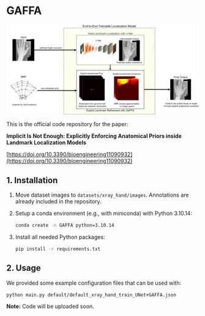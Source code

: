 # GAFFA

![GAFFA Graphical Abstract](graphical_abstract.png)

This is the official code repository for the paper:  

**Implicit Is Not Enough: Explicitly Enforcing Anatomical Priors inside Landmark Localization Models**

[https://doi.org/10.3390/bioengineering11090932](https://doi.org/10.3390/bioengineering11090932)

## 1. Installation

1. Move dataset images to `datasets/xray_hand/images`. Annotations are already included in the repository.

2. Setup a conda environment (e.g., with miniconda) with Python 3.10.14:

   ```bash
   conda create -n GAFFA python=3.10.14

3. Install all needed Python packages:

    ```bash
    pip install -r requirements.txt
    ```

## 2. Usage

We provided some example configuration files that can be used with:

```bash
python main.py default/default_xray_hand_train_UNet+GAFFA.json
```

**Note:** Code will be uploaded soon.
